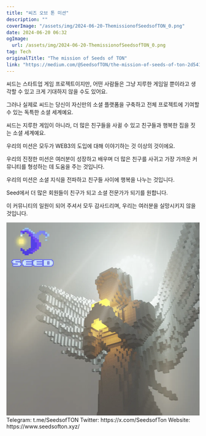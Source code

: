 ```yaml
---
title: "씨즈 오브 톤 미션"
description: ""
coverImage: "/assets/img/2024-06-20-ThemissionofSeedsofTON_0.png"
date: 2024-06-20 06:32
ogImage: 
  url: /assets/img/2024-06-20-ThemissionofSeedsofTON_0.png
tag: Tech
originalTitle: "The mission of Seeds of TON"
link: "https://medium.com/@SeedsofTON/the-mission-of-seeds-of-ton-2d5412dc513a"
---
```



씨드는 스타트업 게임 프로젝트이지만, 어떤 사람들은 그냥 지루한 게임일 뿐이라고 생각할 수 있고 크게 기대하지 않을 수도 있어요. 

그러나 실제로 씨드는 당신이 자신만의 소셜 플랫폼을 구축하고 전체 프로젝트에 기여할 수 있는 독특한 소셜 세계예요.

씨드는 지루한 게임이 아니라, 더 많은 친구들을 사귈 수 있고 친구들과 행복한 집을 짓는 소셜 세계예요.

우리의 미션은 모두가 WEB3의 도입에 대해 이야기하는 것 이상의 것이에요.

<div class="content-ad"></div>

우리의 진정한 미션은 여러분이 성장하고 배우며 더 많은 친구를 사귀고 가장 가까운 커뮤니티를 형성하는 데 도움을 주는 것입니다.

우리의 미션은 소셜 지식을 전파하고 친구들 사이에 행복을 나누는 것입니다.

Seed에서 더 많은 회원들이 친구가 되고 소셜 전문가가 되기를 원합니다.

이 커뮤니티의 일원이 되어 주셔서 모두 감사드리며, 우리는 여러분을 실망시키지 않을 것입니다.

<div class="content-ad"></div>

<img src="/assets/img/2024-06-20-ThemissionofSeedsofTON_0.png" />
Telegram: t.me/SeedsofTON
Twitter: https://x.com/SeedsofTon
Website: https://www.seedsofton.xyz/